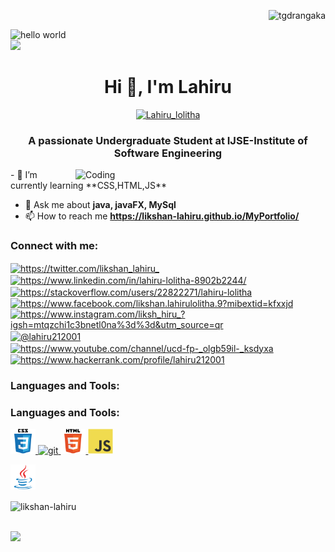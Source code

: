 <p align="right"> <img src="https://komarev.com/ghpvc/?username=tgdrangaka&label=Profile%20views&color=0e75b6&style=flat" alt="tgdrangaka" /> </p>

![hello world](https://github.com/TGDRangaka/TGDRangaka/assets/122887539/ea8cd3d9-58d3-4c8a-a73c-d54f18065f77)
<br>
<img src="https://user-images.githubusercontent.com/73097560/115834477-dbab4500-a447-11eb-908a-139a6edaec5c.gif">
<br>
<h1 align="center">Hi 👋, I'm Lahiru</h1>
<p align="center"> <a href="https://twitter.com/Likshan_Lahiru_" target="blank"><img src="https://img.shields.io/twitter/follow/Lahiru?logo=twitter&style=for-the-badge" alt="Lahiru_lolitha" /></a> </p>
<h3 align="center">A passionate Undergraduate Student at IJSE-Institute of Software Engineering</h3>
<img align="right" alt="Coding" width="400" src="https://media.tenor.com/rePDfDWO3XoAAAAd/hacking.gif">
- 🌱 I’m currently learning **CSS,HTML,JS**

- 💬 Ask me about **java, javaFX, MySql**
- 📫 How to reach me **https://likshan-lahiru.github.io/MyPortfolio/**
  
<h3 align="left">Connect with me:</h3>
<p align="left">
<a href="https://twitter.com/https://twitter.com/likshan_lahiru_" target="blank"><img align="center" src="https://raw.githubusercontent.com/rahuldkjain/github-profile-readme-generator/master/src/images/icons/Social/twitter.svg" alt="https://twitter.com/likshan_lahiru_" height="30" width="40" /></a>
<a href="https://linkedin.com/in/https://www.linkedin.com/in/lahiru-lolitha-8902b2244/" target="blank"><img align="center" src="https://raw.githubusercontent.com/rahuldkjain/github-profile-readme-generator/master/src/images/icons/Social/linked-in-alt.svg" alt="https://www.linkedin.com/in/lahiru-lolitha-8902b2244/" height="30" width="40" /></a>
<a href="https://stackoverflow.com/users/https://stackoverflow.com/users/22822271/lahiru-lolitha" target="blank"><img align="center" src="https://raw.githubusercontent.com/rahuldkjain/github-profile-readme-generator/master/src/images/icons/Social/stack-overflow.svg" alt="https://stackoverflow.com/users/22822271/lahiru-lolitha" height="30" width="40" /></a>
<a href="https://fb.com/https://www.facebook.com/likshan.lahirulolitha.9?mibextid=kfxxjd" target="blank"><img align="center" src="https://raw.githubusercontent.com/rahuldkjain/github-profile-readme-generator/master/src/images/icons/Social/facebook.svg" alt="https://www.facebook.com/likshan.lahirulolitha.9?mibextid=kfxxjd" height="30" width="40" /></a>
<a href="https://instagram.com/https://www.instagram.com/liksh_hiru_?igsh=mtqzchi1c3bnetl0na%3d%3d&utm_source=qr" target="blank"><img align="center" src="https://raw.githubusercontent.com/rahuldkjain/github-profile-readme-generator/master/src/images/icons/Social/instagram.svg" alt="https://www.instagram.com/liksh_hiru_?igsh=mtqzchi1c3bnetl0na%3d%3d&utm_source=qr" height="30" width="40" /></a>
<a href="https://medium.com/@lahiru212001" target="blank"><img align="center" src="https://raw.githubusercontent.com/rahuldkjain/github-profile-readme-generator/master/src/images/icons/Social/medium.svg" alt="@lahiru212001" height="30" width="40" /></a>
<a href="https://www.youtube.com/c/https://www.youtube.com/channel/ucd-fp-_olgb59il-_ksdyxa" target="blank"><img align="center" src="https://raw.githubusercontent.com/rahuldkjain/github-profile-readme-generator/master/src/images/icons/Social/youtube.svg" alt="https://www.youtube.com/channel/ucd-fp-_olgb59il-_ksdyxa" height="30" width="40" /></a>
<a href="https://www.hackerrank.com/https://www.hackerrank.com/profile/lahiru212001" target="blank"><img align="center" src="https://raw.githubusercontent.com/rahuldkjain/github-profile-readme-generator/master/src/images/icons/Social/hackerrank.svg" alt="https://www.hackerrank.com/profile/lahiru212001" height="30" width="40" /></a>
</p>

<h3 align="left">Languages and Tools:</h3>
</p>

<h3 align="left">Languages and Tools:</h3>
<p align="left"> <a href="https://www.w3schools.com/css/" target="_blank" rel="noreferrer"> <img src="https://raw.githubusercontent.com/devicons/devicon/master/icons/css3/css3-original-wordmark.svg" alt="css3" width="40" height="40"/> </a> <a href="https://git-scm.com/" target="_blank" rel="noreferrer"> <img src="https://www.vectorlogo.zone/logos/git-scm/git-scm-icon.svg" alt="git" width="40" height="40"/> </a> <a href="https://www.w3.org/html/" target="_blank" rel="noreferrer"> <img src="https://raw.githubusercontent.com/devicons/devicon/master/icons/html5/html5-original-wordmark.svg" alt="html5" width="40" height="40"/> </a> <a href="https://developer.mozilla.org/en-US/docs/Web/JavaScript" target="_blank" rel="noreferrer"> <img src="https://raw.githubusercontent.com/devicons/devicon/master/icons/javascript/javascript-original.svg" alt="javascript" width="40" height="40"/> </a> </p>

<p align="left"> <a href="https://www.java.com" target="_blank" rel="noreferrer"> <img src="https://raw.githubusercontent.com/devicons/devicon/master/icons/java/java-original.svg" alt="java" width="40" height="40"/> </a> </p>

<p><img align="center" src="https://github-readme-stats.vercel.app/api/top-langs?username=likshan-lahiru&show_icons=true&locale=en&layout=compact" alt="likshan-lahiru" /></p>
<br>
<img src="https://user-images.githubusercontent.com/73097560/115834477-dbab4500-a447-11eb-908a-139a6edaec5c.gif">
<br>

